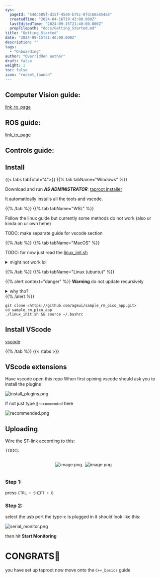 ```yaml
---
sys:
  pageId: "54dc585f-d15f-45d0-b75c-8fdc66a854a8"
  createdTime: "2024-04-16T19:43:00.000Z"
  lastEditedTime: "2024-09-15T21:40:00.000Z"
  propFilepath: "docs/Getting_Started.md"
title: "Getting_Started"
date: "2024-09-15T21:40:00.000Z"
description: ""
tags:
  - "Onboarding"
author: "Overridden author"
draft: false
weight: 1
toc: false
icon: "rocket_launch"
---
```


## Computer Vision guide:

[link_to_page](86d45bc0-388b-4d26-8848-44f255f73d0e)

## ROS guide:

[link_to_page](3c76c1de-ec8f-46d6-8b0a-294005edc2d5)

## Controls guide:

## Install

{{< tabs tabTotal="4">}}
{{% tab tabName="Windows" %}}

Download and run _**AS ADMINISTRATOR**_: [taproot installer](https://github.com/Thornbots/TeachingFreshies/releases/tag/1.0)

It automatically installs all the tools and vscode.

{{% /tab %}}
{{% tab tabName="WSL" %}}

Follow the linux guide but currently some methods do not work (also ur kinda on ur own hehe)

TODO: make separate guide for vscode section

{{% /tab %}}
{{% tab tabName="MacOS" %}}

TODO: for now just read the [linux_init.sh](https://github.com/agmui/sample_rm_pico_app/blob/main/linux_init.sh)

<details>
<summary>might not work lol</summary>

`brew install libusb pkg-config`

Next install: [vscode](https://code.visualstudio.com/Download)

</details>

{{% /tab %}}
{{% tab tabName="Linux (ubuntu)" %}}

{{% alert context="danger" %}}
**Warning** do not update recursively
<details>
<summary>why tho?</summary>
There are some submodules that may go on for a while (like tinyusb) and I highly
recommend you don't need to get them.
If you want to see what submodules I update just look in `linux_init.sh`
</details>
{{% /alert %}}

```shell
git clone <https://github.com/agmui/sample_rm_pico_app.git>
cd sample_rm_pico_app
./linux_init.sh && source ~/.bashrc
```

## Install VScode

[vscode](https://code.visualstudio.com/Download)

{{% /tab %}}
{{< /tabs >}}

## VScode extensions

Have vscode open this repo
When first opining vscode should ask you to install the plugins

![install_plugins.png](https://prod-files-secure.s3.us-west-2.amazonaws.com/d518164a-d88e-44d1-a4ee-3adb3bd8bce0/89bd30f0-1825-4e77-867b-0a41ce370880/install_plugins.png?X-Amz-Algorithm=AWS4-HMAC-SHA256&X-Amz-Content-Sha256=UNSIGNED-PAYLOAD&X-Amz-Credential=ASIAZI2LB4664ET5DQMN%2F20250215%2Fus-west-2%2Fs3%2Faws4_request&X-Amz-Date=20250215T170147Z&X-Amz-Expires=3600&X-Amz-Security-Token=IQoJb3JpZ2luX2VjEB8aCXVzLXdlc3QtMiJHMEUCIA6fRatF8hwaBBNfDHdTpx%2BJ8QyGnUF43%2FZ%2FEwWhxzjeAiEAveN2acEbUBFzR451Ss5VWc408R3CdRMftSOQTCr5Av0q%2FwMIRxAAGgw2Mzc0MjMxODM4MDUiDDnVoh4M1TxzRD9jFircAyqVYyp57BxOr6PJe9i%2BESN7l7cllNU4SnHhqwpwFwKJElP4URJtDQdBC8XQ8dj4TBjqIMmPIgF1z3gG9cQXNrahreXQxK6WQkIpxfHWXYT5H8vL871dmDHAzjT0LzHaD%2FcfANVB0FdpNRCdKksA6YOlwGlRUoehCt34GLYdXrodtBldi%2Fj0ABQp9R1xVl8C%2FB%2FZdtutIfcNMQWJEoa%2Fjc4Q8CH%2FezwBYyhvhZFwi2DYa7bSBDZsTO9vQPdgUplT2NvN0rERJM4SayZNCmo17s%2FfGvDmi9521Dz1tGQy18qzF4ZNQ3dDZc6ReBFn%2B4ABZc8RUsN3HdGRKa%2FWTZSZ2wieoCAj5lC3DvJpsGA8Q99%2BXXOY5ztq8OrB3RxaUzDG4k96bpMlM389jy3YMwKEGklOzfCFYGmuSfNQsFu5cgFpM7ULl9Plza2dWuH2wN3QSjvR4nMgk5OJuOuPEysSN0ripViWv98zq8AsEhimJTkTJ37d7PaXzDVq4ah4JkyGXcqXitesQpZOLHv6Pd2bi8LQ97K6UWyKILySq9qLYPHfCfByeulh9b0LTT%2BqxItIZwJA%2F4F6zRRhEq1EBHkuvXQAVHej3lM3a8HjEmdJs1nmzEn2HLPZj%2FwMnoM%2BMOXFwr0GOqUBJNAAfxQMV%2FAv0l6iQHOqZMawvYka6U7Ay1L6FzbwYFAwez65iaFtRUk3gzIyUeQDYq01fL5q43nn6BO%2FwiY%2Bl11hBwZL8WKDegU6BdMTtbIO2FZOK97XIJPlVhTfMXymA1wLzVvo%2FXkEYUQFwKL08o%2BUM7tvsUe63tgNzqt0xKK33z0Tp7WcBLJwWigazWH4Wsbh6CkDojbOzg6wyEcsesS%2FI%2Fll&X-Amz-Signature=92516869347887f34a68bf36e15212ff69314e074cc7f2792e093010e5f60fbb&X-Amz-SignedHeaders=host&x-id=GetObject)

If not just type `@recommended` here  

![recommended.png](https://prod-files-secure.s3.us-west-2.amazonaws.com/d518164a-d88e-44d1-a4ee-3adb3bd8bce0/61e661e9-5d85-4dfc-be0d-8d2097a5e793/recommended.png?X-Amz-Algorithm=AWS4-HMAC-SHA256&X-Amz-Content-Sha256=UNSIGNED-PAYLOAD&X-Amz-Credential=ASIAZI2LB4664ET5DQMN%2F20250215%2Fus-west-2%2Fs3%2Faws4_request&X-Amz-Date=20250215T170147Z&X-Amz-Expires=3600&X-Amz-Security-Token=IQoJb3JpZ2luX2VjEB8aCXVzLXdlc3QtMiJHMEUCIA6fRatF8hwaBBNfDHdTpx%2BJ8QyGnUF43%2FZ%2FEwWhxzjeAiEAveN2acEbUBFzR451Ss5VWc408R3CdRMftSOQTCr5Av0q%2FwMIRxAAGgw2Mzc0MjMxODM4MDUiDDnVoh4M1TxzRD9jFircAyqVYyp57BxOr6PJe9i%2BESN7l7cllNU4SnHhqwpwFwKJElP4URJtDQdBC8XQ8dj4TBjqIMmPIgF1z3gG9cQXNrahreXQxK6WQkIpxfHWXYT5H8vL871dmDHAzjT0LzHaD%2FcfANVB0FdpNRCdKksA6YOlwGlRUoehCt34GLYdXrodtBldi%2Fj0ABQp9R1xVl8C%2FB%2FZdtutIfcNMQWJEoa%2Fjc4Q8CH%2FezwBYyhvhZFwi2DYa7bSBDZsTO9vQPdgUplT2NvN0rERJM4SayZNCmo17s%2FfGvDmi9521Dz1tGQy18qzF4ZNQ3dDZc6ReBFn%2B4ABZc8RUsN3HdGRKa%2FWTZSZ2wieoCAj5lC3DvJpsGA8Q99%2BXXOY5ztq8OrB3RxaUzDG4k96bpMlM389jy3YMwKEGklOzfCFYGmuSfNQsFu5cgFpM7ULl9Plza2dWuH2wN3QSjvR4nMgk5OJuOuPEysSN0ripViWv98zq8AsEhimJTkTJ37d7PaXzDVq4ah4JkyGXcqXitesQpZOLHv6Pd2bi8LQ97K6UWyKILySq9qLYPHfCfByeulh9b0LTT%2BqxItIZwJA%2F4F6zRRhEq1EBHkuvXQAVHej3lM3a8HjEmdJs1nmzEn2HLPZj%2FwMnoM%2BMOXFwr0GOqUBJNAAfxQMV%2FAv0l6iQHOqZMawvYka6U7Ay1L6FzbwYFAwez65iaFtRUk3gzIyUeQDYq01fL5q43nn6BO%2FwiY%2Bl11hBwZL8WKDegU6BdMTtbIO2FZOK97XIJPlVhTfMXymA1wLzVvo%2FXkEYUQFwKL08o%2BUM7tvsUe63tgNzqt0xKK33z0Tp7WcBLJwWigazWH4Wsbh6CkDojbOzg6wyEcsesS%2FI%2Fll&X-Amz-Signature=d4ac6aac5d66be20c75011ffcf8b0d3b17998245514e7f1a0297d974e1fc3416&X-Amz-SignedHeaders=host&x-id=GetObject)

## Uploading

Wire the ST-link according to this:

TODO:

<div style="display: flex;flex-direction: row; column-gap:10px; max-width: 630px;justify-content: center;">
<div>

![image.png](https://prod-files-secure.s3.us-west-2.amazonaws.com/d518164a-d88e-44d1-a4ee-3adb3bd8bce0/210ecb78-1116-4d7b-b9b7-2292f66fa2c2/image.png?X-Amz-Algorithm=AWS4-HMAC-SHA256&X-Amz-Content-Sha256=UNSIGNED-PAYLOAD&X-Amz-Credential=ASIAZI2LB466ZHCOHATB%2F20250215%2Fus-west-2%2Fs3%2Faws4_request&X-Amz-Date=20250215T170149Z&X-Amz-Expires=3600&X-Amz-Security-Token=IQoJb3JpZ2luX2VjEB8aCXVzLXdlc3QtMiJEMEICHx9fxMGv1BbxDYe0Ep%2Fr9nW2tu8rFzmaqN6tbh2EImsCH3ho%2BT5Tmz0OROChnWi7yS26PMOX2lqXU4ZmO0mhHBkq%2FwMIRxAAGgw2Mzc0MjMxODM4MDUiDL2VEUg2cRwA1R1WQCrcA0VBXHlgPiCgMH0Qb1XcIEJYmKBbhRcRlBnCvazB7yYhMSSrdCRQZGSTbMdJgke4t3T65TG%2BVsmBaePKgzyXAX24iCY%2F5SS%2B02h9gO4M92SFao9NjFsj1XlHn7odXJXdgMNuMFjg9FP50r1bfj42Lu4ieG0du4ACXSHU1mRPrL756hAoh2OkdlBDD1%2FoWqFw34k5Dxo1w4zoWILrcWIWRMpVNGaLhrqNmhyD6OB%2F0doCmwx1I2lRESvMvnolC8PZa7hsJpRLtFlizxPXuxReG8uh0y%2BewRxZcvBfypdlh%2FX73tJe2G6IEWkUm6epZ72pAu8%2BxZauMwJVV%2F3QGvS9puAWJ0pYTQTYjloMm0Tpjxp2BhXBHEQpspwXGecuggh37EwHoHZkP36GtVntkLAfnub%2BA%2Fdi1oKwKL3gsD1cgZ0OPkol9AkwiPrH8OedzoQ6bG30CCA5WQorhEDCXBi4UTyjHNLf3e1QV67wgP1liY0DxiW6EycEE%2F9u5QfvrFC4kX9gxofY2htkcM27NQ%2B6IawNrgjh5ZFIhVfbUxWLOnot1PZqxR0vV5D9azLxjIkgbPpAZV7mu0fT32jSJ7%2BeW1ATnq0Xxbzfk16e2%2FSjnkOlHvgNplJ%2F5jGqLgF3MJLGwr0GOqgBivGag269GayhwMGTgPRU%2FBhIZ7m2OM15QPLvavAH4eKnC%2FmWQvukXZYdbNOvzus0C4acEN857GVokm4HAl0peCSt7mmEo2MP5bBGNGfNenA9tQOegtZoyWRj4ulBhzg0%2BZCcuBZe7Ap2fPav4MWUHJh%2BTRi%2B3hZWSP4uR1W3dy0uEbqOITQpbwdj1rUArWFT2AzezlQrg6XpehTCki89IwtWnmmPSo7I&X-Amz-Signature=ccc69f6c65ca45b09bfd1574c9a5ae8a7e2a7283731d2d1ec71b65316a7eb94a&X-Amz-SignedHeaders=host&x-id=GetObject)

</div>
<div>

![image.png](https://prod-files-secure.s3.us-west-2.amazonaws.com/d518164a-d88e-44d1-a4ee-3adb3bd8bce0/33a0fd0f-8ca6-4a86-8e09-26e95ded1fff/image.png?X-Amz-Algorithm=AWS4-HMAC-SHA256&X-Amz-Content-Sha256=UNSIGNED-PAYLOAD&X-Amz-Credential=ASIAZI2LB466X6MJTAA6%2F20250215%2Fus-west-2%2Fs3%2Faws4_request&X-Amz-Date=20250215T170149Z&X-Amz-Expires=3600&X-Amz-Security-Token=IQoJb3JpZ2luX2VjEB8aCXVzLXdlc3QtMiJGMEQCIBvua9xxgM94LWHX1TIymWtFJy6cAdzfw8rnqib9qWN3AiAc7QCQa2p39%2FYqxTkFlS5d66WhNcaWQq2AOoG0HBUWJCr%2FAwhHEAAaDDYzNzQyMzE4MzgwNSIM4OTdWJDQKNPAeK33KtwDZrE7R8q7ZJErESzbljUII5ivZMAq4ZQgGHUPJ2SMDDMuVZMu%2F5rs8zFEsLuf4mqaHRyyQfQVBQriHMtbjWzEDGWaH9ABfMzW6GEDmTB156inXnN4wvkBagc1FJgnk2oUVaAR0ENGNXPJDk%2BcMim8f62DvnEEY2UNQkqaCXYKGZN%2F35IPEeuquVVymPYtMeR8Qc2OdS9vdqAGawKLpdMqr22XGj7ttBatTLrbs%2FQ30d1t%2B5RhSv33sudr%2FQOCXiqwMZsb%2FzDQEvQcu3v%2BZHj7JDyzmwFPKT2v7CDoxU%2BkXTwGbImaXFzlubN%2Fl4H6tPYmjPdhpQm0rnGq0NA3oy0p156WOk1lLY28jLXW9hj5Ur%2FbAfowCflUiM18Z4BsAXDYGgHkUCtT6KXgPFRWw9wzVbSeaP%2BEKE3xyC29d1yH9NIU3AtM75aMrK7hLl3oM%2F4o7GDAZ5Hv9QuDy6n4bhauEixRn%2FF0B%2BKz%2FWNFu36AXPx1W03JBbwoNWkq7cvHexU2azensPrubZslaNfRnco0EHne8JkejqVW1UaeCTmr0Bp0AVb%2FwuBhn5SwFVRfpXUlHCBCXhNb2%2FIz%2Bza%2FhmwxAH%2Fk%2FXoC%2FjHIVp%2Bsuwdn2GMQtKzZzWctjF6FW0wwqMbCvQY6pgFTW6Rj4klpH8GTx1%2BItslqJZnuotHtW4oulkiADUy17OUIx6YvJFRbrENszIxATTak3qrunX%2FVOyeWZlE8d5Ajca2uMZaG3ORRwtGdtat8REn9Yt21%2Bjd15ONVgQuDQh%2B3e%2FPuop%2BBbjNoQPW44Kef1bde2vOozjCdn6S1i7JGDjLEobtPw3pzkzlVJiQEBT1DVXZdQ7ih42X4YbQVnmsJIQV8Nr7e&X-Amz-Signature=ceda9ac3bac8619eb754739927e25e1a6ceff7c86832429255ac88c6a9a82d4a&X-Amz-SignedHeaders=host&x-id=GetObject)

</div>
</div>

### Step 1:

press `CTRL + SHIFT + B`

### Step 2:

select the usb port the type-c is plugged in it should look like this:

![serial_monitor.png](https://prod-files-secure.s3.us-west-2.amazonaws.com/d518164a-d88e-44d1-a4ee-3adb3bd8bce0/f03f4774-05d4-4393-b6a0-d5efb6d315ab/serial_monitor.png?X-Amz-Algorithm=AWS4-HMAC-SHA256&X-Amz-Content-Sha256=UNSIGNED-PAYLOAD&X-Amz-Credential=ASIAZI2LB4664ET5DQMN%2F20250215%2Fus-west-2%2Fs3%2Faws4_request&X-Amz-Date=20250215T170147Z&X-Amz-Expires=3600&X-Amz-Security-Token=IQoJb3JpZ2luX2VjEB8aCXVzLXdlc3QtMiJHMEUCIA6fRatF8hwaBBNfDHdTpx%2BJ8QyGnUF43%2FZ%2FEwWhxzjeAiEAveN2acEbUBFzR451Ss5VWc408R3CdRMftSOQTCr5Av0q%2FwMIRxAAGgw2Mzc0MjMxODM4MDUiDDnVoh4M1TxzRD9jFircAyqVYyp57BxOr6PJe9i%2BESN7l7cllNU4SnHhqwpwFwKJElP4URJtDQdBC8XQ8dj4TBjqIMmPIgF1z3gG9cQXNrahreXQxK6WQkIpxfHWXYT5H8vL871dmDHAzjT0LzHaD%2FcfANVB0FdpNRCdKksA6YOlwGlRUoehCt34GLYdXrodtBldi%2Fj0ABQp9R1xVl8C%2FB%2FZdtutIfcNMQWJEoa%2Fjc4Q8CH%2FezwBYyhvhZFwi2DYa7bSBDZsTO9vQPdgUplT2NvN0rERJM4SayZNCmo17s%2FfGvDmi9521Dz1tGQy18qzF4ZNQ3dDZc6ReBFn%2B4ABZc8RUsN3HdGRKa%2FWTZSZ2wieoCAj5lC3DvJpsGA8Q99%2BXXOY5ztq8OrB3RxaUzDG4k96bpMlM389jy3YMwKEGklOzfCFYGmuSfNQsFu5cgFpM7ULl9Plza2dWuH2wN3QSjvR4nMgk5OJuOuPEysSN0ripViWv98zq8AsEhimJTkTJ37d7PaXzDVq4ah4JkyGXcqXitesQpZOLHv6Pd2bi8LQ97K6UWyKILySq9qLYPHfCfByeulh9b0LTT%2BqxItIZwJA%2F4F6zRRhEq1EBHkuvXQAVHej3lM3a8HjEmdJs1nmzEn2HLPZj%2FwMnoM%2BMOXFwr0GOqUBJNAAfxQMV%2FAv0l6iQHOqZMawvYka6U7Ay1L6FzbwYFAwez65iaFtRUk3gzIyUeQDYq01fL5q43nn6BO%2FwiY%2Bl11hBwZL8WKDegU6BdMTtbIO2FZOK97XIJPlVhTfMXymA1wLzVvo%2FXkEYUQFwKL08o%2BUM7tvsUe63tgNzqt0xKK33z0Tp7WcBLJwWigazWH4Wsbh6CkDojbOzg6wyEcsesS%2FI%2Fll&X-Amz-Signature=09856382bbf8ea469c2175ce2a8a59ad50d0bc469507e035c88f51825334aa65&X-Amz-SignedHeaders=host&x-id=GetObject)

then hit **Start Monitoring**

# CONGRATS🎉

you have set up taproot now move onto the `C++_basics` guide
